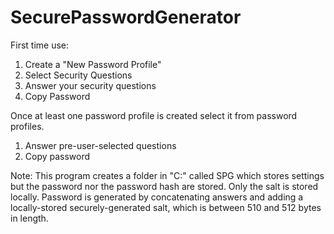 SecurePasswordGenerator
=======================

First time use:

1. Create a "New Password Profile" 
2. Select Security Questions 
3. Answer your security questions
4. Copy Password

Once at least one password profile is created select it from password profiles.

1. Answer pre-user-selected questions
2. Copy password

Note:
This program creates a folder in "C:\" called SPG which stores settings but the password nor the password hash are stored. 
Only the salt is stored locally. Password is generated by concatenating answers and adding a locally-stored securely-generated salt, 
which is between 510 and 512 bytes in length.


